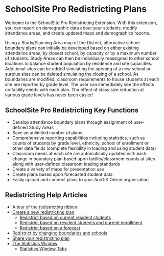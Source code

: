 
# SchoolSite Pro Redistricting Plans
Welcome to the SchoolSite Pro Redistricting Extension. With this extension, you can report on demographic data about your students, modify attendance areas, and create updated maps and demographics reports.

Using a Study/Planning Area map of the District, alternative school boundary plans can initially be developed based on either existing attendance areas, by closest school, by capacity or by a maximum number of students. Study Areas can then be individually reassigned to other school locations to balance student population by residence and site capacities. Additional sites can be added simulating the opening of a new school or surplus sites can be deleted simulating the closing of a school. As boundaries are modified, classroom requirements to house students at each site are reported by grade level. The user can immediately see the effects on facility needs with each plan. The effect of class size reduction at various grade levels has never been easier!

## SchoolSite Pro Redistricting Key Functions
* Develop attendance boundary plans through assignment of user-defined Study Areas
* Save an unlimited number of plans
* Comprehensive reporting capabilities including statistics, such as counts of students by grade level, ethnicity, school of enrollment or other data fields (complete flexibility in loading and using student data)
* Classroom needs at each site are automatically updated with each change in boundary plan based upon facility/classroom counts at sites along with user-defined classroom loading standards
* Create a variety of maps for presentation use
* Create plans based upon forecasted student data
* Easily upload and connect plans to your ArcGIS Online organization

## Redistricting Help Articles
- [A tour of the redistricting ribbon](briefTour.md)
- [Create a new redistricting plan](createPlan/choosePlan.md)
  - [Redistrict based on current resident students](createPlan/residence.md)
  - [Redistrict based on resident students and current enrollment](createPlan/enrollment.md)
  - [Redistrict based on a forecast](createPlan/forecasts.md)
- [Redistrict by changing boundaries and schools](modifyPlans/index.md)
- [Share your redistricting plan](share/index.md)
- [The Statistics Window](statistics/index.md)
  - [Statistics Window Tabs](statistics/statsWindow.md)

